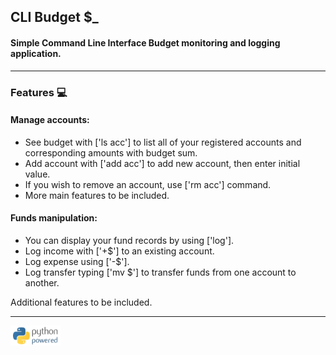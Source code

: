 ## __CLI Budget $___
#### Simple Command Line Interface Budget monitoring and logging application.
----
### **Features** 💻

#### Manage accounts:
- See budget with ['ls acc'] to list all of your registered accounts and corresponding amounts with budget sum. 
- Add account with ['add acc'] to add new account, then enter initial value.
- If you wish to remove an account, use ['rm acc'] command.
- More main features to be included.

#### Funds manipulation:
- You can display your fund records by using ['log'].
- Log income with ['+$'] to an existing account.
- Log expense using ['-$'].
- Log transfer typing ['mv $'] to transfer funds from one account to another.

Additional features to be included.

----
<img src="Python Powered 200x80.png" alt="drawing" width="80"/>
